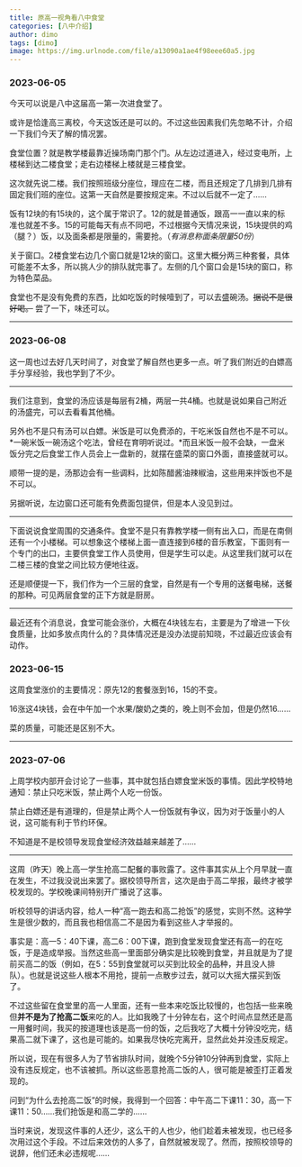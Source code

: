 ```yaml
---
title: 原高一视角看八中食堂
categories: [八中介绍]
author: dimo
tags: [dimo]
image: https://img.urlnode.com/file/a13090a1ae4f98eee60a5.jpg
---
```


### 2023-06-05

今天可以说是八中这届高一第一次进食堂了。

或许是恰逢高三离校，今天这饭还是可以的。不过这些因素我们先忽略不计，介绍一下我们今天了解的情况罢。

食堂位置？就是教学楼最靠近操场南门那个门。从左边过道进入，经过变电所，上楼梯到达二楼食堂；走右边楼梯上楼就是三楼食堂。

这次就先说二楼。我们按照班级分座位，理应在二楼，而且还规定了几排到几排有固定我们班的座位。这第一天自然是要按规定来。不过以后就不一定了……

饭有12块的有15块的，这个属于常识了。12的就是普通饭，跟高一一直以来的标准也就差不多。15的可能每天有点不同吧，不过根据今天情况来说，15块提供的鸡（腿？）饭，以及面条都是限量的，需要抢。（*有消息称面条限量50份*）

关于窗口。2楼食堂右边几个窗口就是12块的窗口。这里大概分两三种套餐，具体可能差不太多，所以挑人少的排队就完事了。左侧的几个窗口会是15块的窗口，称为特色菜品。

食堂也不是没有免费的东西，比如吃饭的时候噎到了，可以去盛碗汤。~~据说不是很好喝。~~ 尝了一下，味还可以。

---

### 2023-06-08

这一周也过去好几天时间了，对食堂了解自然也更多一点。听了我们附近的白嫖高手分享经验，我也学到了不少。

---

我们注意到，食堂的汤应该是每层有2桶，两层一共4桶。也就是说如果自己附近的汤盛完，可以去看看其他桶。

另外也不是只有汤可以白嫖。米饭是可以免费添的，干吃米饭自然也不是不可以。*一碗米饭一碗汤这个吃法，曾经在育明听说过。*而且米饭一般不会缺，一盘米饭分完之后食堂工作人员会上一盘新的，就摆在盛菜的窗口外面，直接盛就可以。

顺带一提的是，汤那边会有一些调料，比如陈醋酱油辣椒油，这些用来拌饭也不是不可以。

另据听说，左边窗口还可能有免费面包提供，但是本人没见到过。

---

下面说说食堂周围的交通条件。食堂不是只有靠教学楼一侧有出入口，而是在南侧还有一个小楼梯。可以想象这个楼梯上面一直连接到6楼的音乐教室，下面则有一个专门的出口，主要供食堂工作人员使用，但是学生可以走。从这里我们就可以在二楼三楼的食堂之间比较方便地往返。

还是顺便提一下，我们作为一个三层的食堂，自然是有一个专用的送餐电梯，送餐的那种。可见两层食堂的正下方就是厨房。

---

最近还有个消息说，食堂可能会涨价，大概在4块钱左右，主要是为了增进一下伙食质量，比如多放点肉什么的？具体情况还是没办法提前知晓，不过最近应该会有动作。

### 2023-06-15

这周食堂涨价的主要情况：原先12的套餐涨到16，15的不变。

16涨这4块钱，会在中午加一个水果/酸奶之类的，晚上则不会加，但是仍然16……

菜的质量，可能还是区别不大。

---

### 2023-07-06

上周学校内部开会讨论了一些事，其中就包括白嫖食堂米饭的事情。因此学校特地通知：禁止只吃米饭，禁止两个人吃一份饭。

禁止白嫖还是有道理的，但是禁止两个人一份饭就有争议，因为对于饭量小的人说，这可能有利于节约环保。

不知道是不是校领导发现食堂经济效益越来越差了……

---

这周（昨天）晚上高一学生抢高二配餐的事败露了。这件事其实从上个月早就一直在发生，不过我没说出来罢了。据校领导所言，这次是由于高二举报，最终才被学校发现的。学校晚课间特别开广播说了这事。

听校领导的讲话内容，给人一种“高一跑去和高二抢饭”的感觉，实则不然。这种学生是很少数的，而且我也相信高二不是因为看到这些人才举报的。

事实是：高一5：40下课，高二6：00下课，跑到食堂发现食堂还有高一的在吃饭，于是造成举报。当然这些高一里面部分确实是比较晚到食堂，并且就是为了提前买高二的饭（例如，在5：55到食堂就可以买到比较全的品种，并且没人排队）。也就是说这些人根本不用抢，提前一点散步过去，就可以大摇大摆买到饭了。

不过这些留在食堂里的高一人里面，还有一些本来吃饭比较慢的，也包括一些来晚但**并不是为了抢高二饭**来吃的人。比如我晚了十分钟左右，这个时间点显然还是高一用餐时间，我买的按道理也该是高一份的饭，之后我吃了大概十分钟没吃完，结果高二就下课了，这也是可能的。如果我尽快吃完离开，显然此处并没违反规定。

所以说，现在有很多人为了节省排队时间，就晚个5分钟10分钟再到食堂，实际上没有违反规定，也不该被抓。所以这些恶意抢高二饭的人，很可能是被歪打正着发现的。

问到“为什么去抢高二饭”的时候，我得到一个回答：中午高二下课11：30，高一下课11：50……我们抢饭是和高二学的……

当时来说，发现这件事的人还少，这么干的人也少，他们趁着未被发现，也已经多次用过这个手段。不过后来效仿的人多了，自然就被发现了。然而，按照校领导的说辞，他们还未必违规呢……